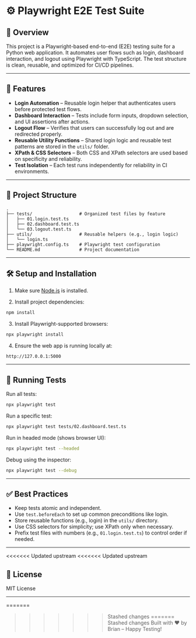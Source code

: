 
# ⚙️ Playwright E2E Test Suite

## 📝 Overview

This project is a Playwright-based end-to-end (E2E) testing suite for a Python web application. It automates user flows such as login, dashboard interaction, and logout using Playwright with TypeScript. The test structure is clean, reusable, and optimized for CI/CD pipelines.

---

## 🚀 Features

- **Login Automation** – Reusable login helper that authenticates users before protected test flows.  
- **Dashboard Interaction** – Tests include form inputs, dropdown selection, and UI assertions after actions.  
- **Logout Flow** – Verifies that users can successfully log out and are redirected properly.  
- **Reusable Utility Functions** – Shared login logic and reusable test patterns are stored in the `utils/` folder.  
- **XPath & CSS Selectors** – Both CSS and XPath selectors are used based on specificity and reliability.  
- **Test Isolation** – Each test runs independently for reliability in CI environments.

---

## 📁 Project Structure

```
.
├── tests/                  # Organized test files by feature
│   ├── 01.login.test.ts
│   ├── 02.dashboard.test.ts
│   └── 03.logout.test.ts
├── utils/                  # Reusable helpers (e.g., login logic)
│   └── login.ts
├── playwright.config.ts    # Playwright test configuration
└── README.md               # Project documentation
```

---

## 🛠️ Setup and Installation

1. Make sure [Node.js](https://nodejs.org/) is installed.

2. Install project dependencies:

```bash
npm install
```

3. Install Playwright-supported browsers:

```bash
npx playwright install
```

4. Ensure the web app is running locally at:

```
http://127.0.0.1:5000
```

---

## 🧪 Running Tests

Run all tests:

```bash
npx playwright test
```

Run a specific test:

```bash
npx playwright test tests/02.dashboard.test.ts
```

Run in headed mode (shows browser UI):

```bash
npx playwright test --headed
```

Debug using the inspector:

```bash
npx playwright test --debug
```

---

## ✅ Best Practices

- Keep tests atomic and independent.  
- Use `test.beforeEach` to set up common preconditions like login.  
- Store reusable functions (e.g., login) in the `utils/` directory.  
- Use CSS selectors for simplicity; use XPath only when necessary.  
- Prefix test files with numbers (e.g., `01.login.test.ts`) to control order if needed.

---

<<<<<<< Updated upstream
<<<<<<< Updated upstream
## 📄 License

MIT License

---

=======
>>>>>>> Stashed changes
=======
>>>>>>> Stashed changes
Built with ❤️ by Brian – Happy Testing!
